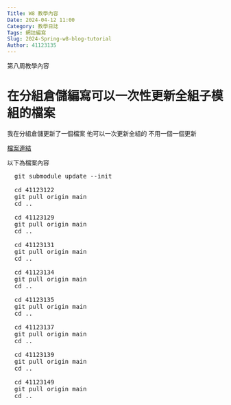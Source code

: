 ```yaml
---
Title: W8 教學內容
Date: 2024-04-12 11:00
Category: 教學日誌
Tags: 網誌編寫
Slug: 2024-Spring-w8-blog-tutorial
Author: 41123135
---
```


第八周教學內容

<!-- PELICAN_END_SUMMARY -->

# 在分組倉儲編寫可以一次性更新全組子模組的檔案

我在分組倉儲更新了一個檔案 他可以一次更新全組的 不用一個一個更新

[檔案連結](https://github.com/mdecd2024/2a-midag3/blob/main/all)

以下為檔案內容

<pre class="brush: python">
  git submodule update --init

  cd 41123122
  git pull origin main
  cd ..

  cd 41123129
  git pull origin main
  cd ..

  cd 41123131
  git pull origin main
  cd ..

  cd 41123134
  git pull origin main
  cd ..

  cd 41123135
  git pull origin main
  cd ..

  cd 41123137
  git pull origin main
  cd ..

  cd 41123139
  git pull origin main
  cd ..

  cd 41123149
  git pull origin main
  cd ..
</pre>

